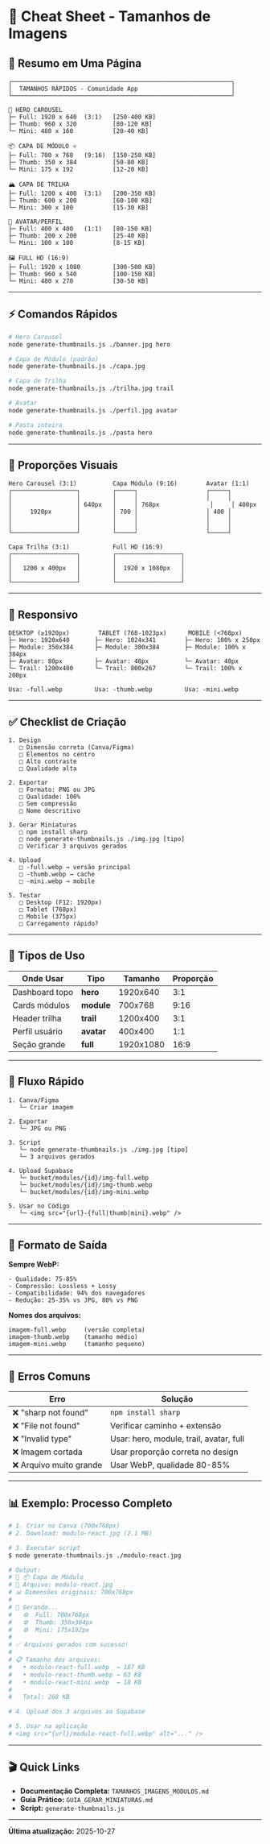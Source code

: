# 📐 Cheat Sheet - Tamanhos de Imagens

## 🎯 Resumo em Uma Página

```
┌─────────────────────────────────────────────────────────────┐
│  TAMANHOS RÁPIDOS - Comunidade App                          │
└─────────────────────────────────────────────────────────────┘

🎪 HERO CAROUSEL
├─ Full: 1920 x 640  (3:1)   [250-400 KB]
├─ Thumb: 960 x 320          [80-120 KB]
└─ Mini: 480 x 160           [20-40 KB]

📦 CAPA DE MÓDULO ⭐
├─ Full: 700 x 768   (9:16)  [150-250 KB]
├─ Thumb: 350 x 384          [50-80 KB]
└─ Mini: 175 x 192           [12-20 KB]

🏔️ CAPA DE TRILHA
├─ Full: 1200 x 400  (3:1)   [200-350 KB]
├─ Thumb: 600 x 200          [60-100 KB]
└─ Mini: 300 x 100           [15-30 KB]

👤 AVATAR/PERFIL
├─ Full: 400 x 400   (1:1)   [80-150 KB]
├─ Thumb: 200 x 200          [25-40 KB]
└─ Mini: 100 x 100           [8-15 KB]

🖼️ FULL HD (16:9)
├─ Full: 1920 x 1080         [300-500 KB]
├─ Thumb: 960 x 540          [100-150 KB]
└─ Mini: 480 x 270           [30-50 KB]
```

---

## ⚡ Comandos Rápidos

```bash
# Hero Carousel
node generate-thumbnails.js ./banner.jpg hero

# Capa de Módulo (padrão)
node generate-thumbnails.js ./capa.jpg

# Capa de Trilha
node generate-thumbnails.js ./trilha.jpg trail

# Avatar
node generate-thumbnails.js ./perfil.jpg avatar

# Pasta inteira
node generate-thumbnails.js ./pasta hero
```

---

## 🎨 Proporções Visuais

```
Hero Carousel (3:1)          Capa Módulo (9:16)        Avatar (1:1)
┌──────────────────┐         ┌─────┐                   ┌─────┐
│                  │         │     │                   │     │
│                  │ 640px   │     │ 768px              │     │ 400px
│     1920px       │         │ 700 │                   │ 400 │
│                  │         │     │                   │     │
│                  │         │     │                   │     │
└──────────────────┘         └─────┘                   └─────┘

Capa Trilha (3:1)            Full HD (16:9)
┌──────────────────┐         ┌──────────────────┐
│                  │         │                  │
│   1200 x 400px   │         │  1920 x 1080px   │
│                  │         │                  │
└──────────────────┘         └──────────────────┘
```

---

## 📱 Responsivo

```
DESKTOP (≥1920px)        TABLET (768-1023px)      MOBILE (<768px)
├─ Hero: 1920x640       ├─ Hero: 1024x341        ├─ Hero: 100% x 250px
├─ Module: 350x384      ├─ Module: 300x384       ├─ Module: 100% x 384px
├─ Avatar: 80px         ├─ Avatar: 48px          └─ Avatar: 40px
└─ Trail: 1200x400      └─ Trail: 800x267        └─ Trail: 100% x 200px

Usa: -full.webp         Usa: -thumb.webp         Usa: -mini.webp
```

---

## ✅ Checklist de Criação

```
1. Design
   □ Dimensão correta (Canva/Figma)
   □ Elementos no centro
   □ Alto contraste
   □ Qualidade alta

2. Exportar
   □ Formato: PNG ou JPG
   □ Qualidade: 100%
   □ Sem compressão
   □ Nome descritivo

3. Gerar Miniaturas
   □ npm install sharp
   □ node generate-thumbnails.js ./img.jpg [tipo]
   □ Verificar 3 arquivos gerados

4. Upload
   □ -full.webp → versão principal
   □ -thumb.webp → cache
   □ -mini.webp → mobile

5. Testar
   □ Desktop (F12: 1920px)
   □ Tablet (768px)
   □ Mobile (375px)
   □ Carregamento rápido?
```

---

## 🎯 Tipos de Uso

| Onde Usar | Tipo | Tamanho | Proporção |
|-----------|------|--------|-----------|
| Dashboard topo | **hero** | 1920x640 | 3:1 |
| Cards módulos | **module** | 700x768 | 9:16 |
| Header trilha | **trail** | 1200x400 | 3:1 |
| Perfil usuário | **avatar** | 400x400 | 1:1 |
| Seção grande | **full** | 1920x1080 | 16:9 |

---

## 🔄 Fluxo Rápido

```
1. Canva/Figma
   └─ Criar imagem

2. Exportar
   └─ JPG ou PNG

3. Script
   └─ node generate-thumbnails.js ./img.jpg [tipo]
   └─ 3 arquivos gerados

4. Upload Supabase
   └─ bucket/modules/{id}/img-full.webp
   └─ bucket/modules/{id}/img-thumb.webp
   └─ bucket/modules/{id}/img-mini.webp

5. Usar no Código
   └─ <img src="{url}-{full|thumb|mini}.webp" />
```

---

## 💾 Formato de Saída

**Sempre WebP:**
```
- Qualidade: 75-85%
- Compressão: Lossless + Lossy
- Compatibilidade: 94% dos navegadores
- Redução: 25-35% vs JPG, 80% vs PNG
```

**Nomes dos arquivos:**
```
imagem-full.webp     (versão completa)
imagem-thumb.webp    (tamanho médio)
imagem-mini.webp     (tamanho pequeno)
```

---

## 🚨 Erros Comuns

| Erro | Solução |
|------|---------|
| ❌ "sharp not found" | `npm install sharp` |
| ❌ "File not found" | Verificar caminho + extensão |
| ❌ "Invalid type" | Usar: hero, module, trail, avatar, full |
| ❌ Imagem cortada | Usar proporção correta no design |
| ❌ Arquivo muito grande | Usar WebP, qualidade 80-85% |

---

## 📊 Exemplo: Processo Completo

```bash
# 1. Criar no Canva (700x768px)
# 2. Download: modulo-react.jpg (2.1 MB)

# 3. Executar script
$ node generate-thumbnails.js ./modulo-react.jpg

# Output:
# 📸 📦 Capa de Módulo
# 📁 Arquivo: modulo-react.jpg
# 📊 Dimensões originais: 700x768px
# 
# 🔄 Gerando...
#   ⚙️  Full: 700x768px
#   ⚙️  Thumb: 350x384px
#   ⚙️  Mini: 175x192px
#
# ✅ Arquivos gerados com sucesso!
#
# 📋 Tamanho dos arquivos:
#   • modulo-react-full.webp  → 187 KB
#   • modulo-react-thumb.webp → 63 KB
#   • modulo-react-mini.webp  → 18 KB
#
#   Total: 268 KB

# 4. Upload dos 3 arquivos ao Supabase

# 5. Usar na aplicação
# <img src="{url}/modulo-react-full.webp" alt="..." />
```

---

## 🎬 Quick Links

- **Documentação Completa:** `TAMANHOS_IMAGENS_MODULOS.md`
- **Guia Prático:** `GUIA_GERAR_MINIATURAS.md`
- **Script:** `generate-thumbnails.js`

---

**Última atualização:** 2025-10-27
